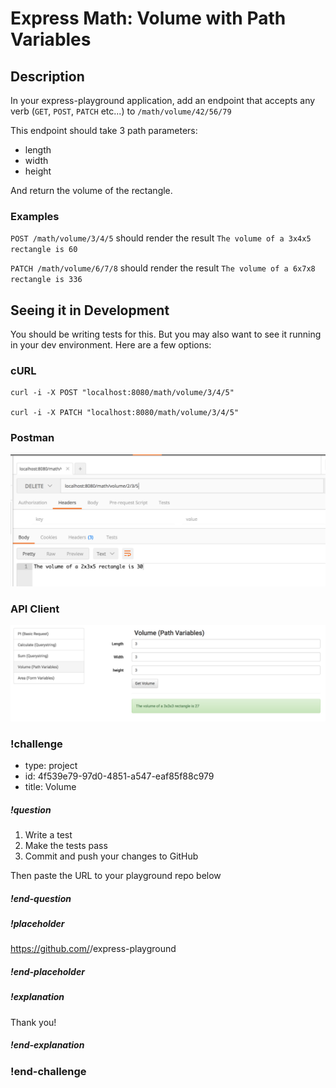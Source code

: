 # Express Math: Volume with Path Variables

## Description

In your express-playground application, add an endpoint that accepts any verb (`GET`, `POST`, `PATCH` etc...) to `/math/volume/42/56/79`

This endpoint should take 3 path parameters:

- length
- width
- height

And return the volume of the rectangle.

### Examples

`POST /math/volume/3/4/5` should render the result `The volume of a 3x4x5 rectangle is 60`

`PATCH /math/volume/6/7/8` should render the result `The volume of a 6x7x8 rectangle is 336`

## Seeing it in Development

You should be writing tests for this.  But you may also want to see it running in your dev environment.  Here are a few options:

### cURL

```
curl -i -X POST "localhost:8080/math/volume/3/4/5"

curl -i -X PATCH "localhost:8080/math/volume/3/4/5"
```

### Postman

![](../../images/projects/math/volume-postman.png)

### API Client

![](../../images/projects/math/volume-api-client.png)


### !challenge
* type: project
* id: 4f539e79-97d0-4851-a547-eaf85f88c979
* title: Volume

##### !question
1. Write a test
1. Make the tests pass
1. Commit and push your changes to GitHub

Then paste the URL to your playground repo below
##### !end-question

##### !placeholder
https://github.com/<your name>/express-playground
##### !end-placeholder

##### !explanation
Thank you!
##### !end-explanation
### !end-challenge
